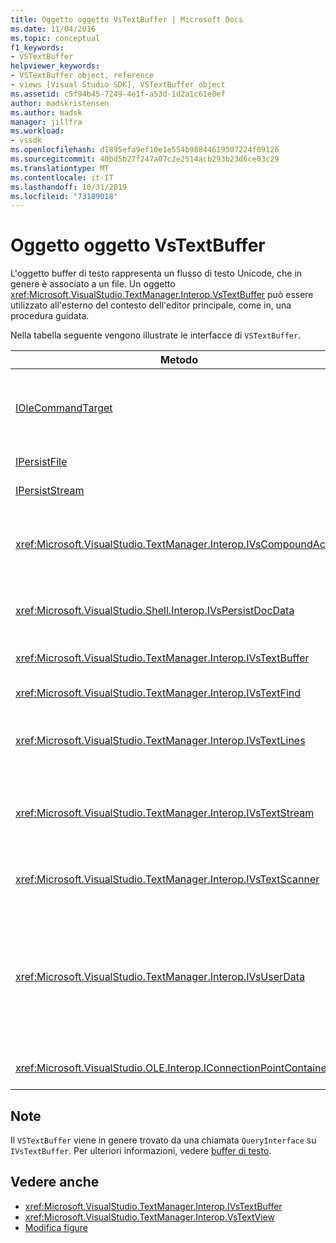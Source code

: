 ```yaml
---
title: Oggetto oggetto VsTextBuffer | Microsoft Docs
ms.date: 11/04/2016
ms.topic: conceptual
f1_keywords:
- VSTextBuffer
helpviewer_keywords:
- VSTextBuffer object, reference
- views [Visual Studio SDK], VSTextBuffer object
ms.assetid: c5f94b45-7249-4e1f-a53d-1d2a1c61e0ef
author: madskristensen
ms.author: madsk
manager: jillfra
ms.workload:
- vssdk
ms.openlocfilehash: d1895efa9ef10e1e554b98844619507224f09126
ms.sourcegitcommit: 40bd5b27f247a07c2e2514acb293b23d6ce03c29
ms.translationtype: MT
ms.contentlocale: it-IT
ms.lasthandoff: 10/31/2019
ms.locfileid: "73189018"
---
```

# <a name="vstextbuffer-object"></a>Oggetto oggetto VsTextBuffer
L'oggetto buffer di testo rappresenta un flusso di testo Unicode, che in genere è associato a un file. Un oggetto <xref:Microsoft.VisualStudio.TextManager.Interop.VsTextBuffer> può essere utilizzato all'esterno del contesto dell'editor principale, come in, una procedura guidata.

 Nella tabella seguente vengono illustrate le interfacce di `VSTextBuffer`.

|Metodo|Descrizione|
|------------|-----------------|
|[IOleCommandTarget](/windows/desktop/api/docobj/nn-docobj-iolecommandtarget)|Interfaccia OLE standard. Utilizzato per la gestione delle operazioni di annullamento/ripristino nel buffer.|
|[IPersistFile](/windows/desktop/api/objidl/nn-objidl-ipersistfile)|Interfaccia OLE standard.|
|[IPersistStream](/windows/desktop/api/objidl/nn-objidl-ipersiststream)|Interfaccia OLE standard.|
|<xref:Microsoft.VisualStudio.TextManager.Interop.IVsCompoundAction>|Consente la creazione di azioni di compound, ovvero azioni raggruppate in una singola unità di annullamento/ripristino.|
|<xref:Microsoft.VisualStudio.Shell.Interop.IVsPersistDocData>|Abilita la persistenza dei dati del documento gestiti dal buffer di testo.|
|<xref:Microsoft.VisualStudio.TextManager.Interop.IVsTextBuffer>|Fornisce servizi di base; utilizzato da molti client.|
|<xref:Microsoft.VisualStudio.TextManager.Interop.IVsTextFind>|Utilizzato per la ricerca in un buffer.|
|<xref:Microsoft.VisualStudio.TextManager.Interop.IVsTextLines>|Fornisce funzionalità di lettura e scrittura con coordinate bidimensionali. Eredita da `IVsTextBuffer`.|
|<xref:Microsoft.VisualStudio.TextManager.Interop.IVsTextStream>|Fornisce funzionalità di lettura e scrittura usando coordinate unidimensionali. Eredita da `IVsTextBuffer`.|
|<xref:Microsoft.VisualStudio.TextManager.Interop.IVsTextScanner>|Fornisce accesso sequenziale veloce e orientato al flusso al testo nel buffer.|
|<xref:Microsoft.VisualStudio.TextManager.Interop.IVsUserData>|Fornisce l'accesso a una raccolta generica di proprietà. La proprietà più importante è il nome, o moniker, del buffer. È possibile archiviare i dati casuali nel buffer con questa interfaccia creando un GUID e usandolo come chiave.|
|<xref:Microsoft.VisualStudio.OLE.Interop.IConnectionPointContainer>|Supporta i punti di connessione per gli eventi.|

## <a name="remarks"></a>Note
 Il `VSTextBuffer` viene in genere trovato da una chiamata `QueryInterface` su `IVsTextBuffer`. Per ulteriori informazioni, vedere [buffer di testo](/visualstudio/extensibility/accessing-the-text-buffer-by-using-the-legacy-api?view=vs-2015).

## <a name="see-also"></a>Vedere anche
- <xref:Microsoft.VisualStudio.TextManager.Interop.IVsTextBuffer>
- <xref:Microsoft.VisualStudio.TextManager.Interop.VsTextView>
- [Modifica figure](https://www.microsoft.com/download/details.aspx?id=55984)